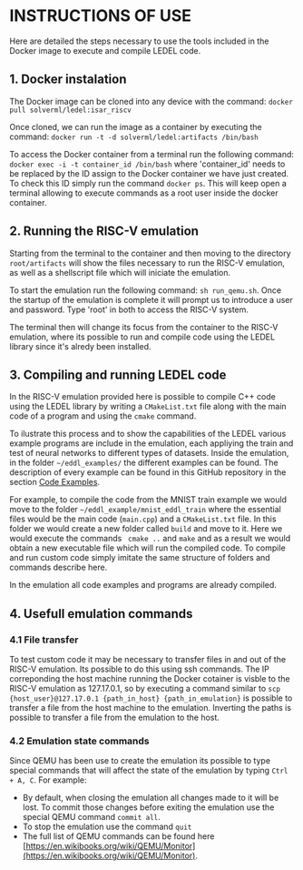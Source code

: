 # INSTRUCTIONS OF USE

Here are detailed the steps necessary to use the tools included in the Docker image to execute and compile LEDEL code.

## 1. Docker instalation

The Docker image can be cloned into any device with the command:
```docker pull solverml/ledel:isar_riscv```

Once cloned, we can run the image as a container by executing the command:
```docker run -t -d solverml/ledel:artifacts /bin/bash```

To access the Docker container from a terminal run the following command:
```docker exec -i -t container_id /bin/bash``` where 'container_id' needs to be replaced by the ID assign to the Docker container we have just created. To check this ID simply run the command ```docker ps```. This will keep open a terminal allowing to execute commands as a root user inside the docker container.

## 2. Running the RISC-V emulation

Starting from the terminal to the container and then moving to the directory ```root/artifacts``` will show the files necessary to run the RISC-V emulation, as well as a shellscript file which will iniciate the emulation.

To start the emulation run the following command: ```sh run_qemu.sh```. Once the startup of the emulation is complete it will prompt us to introduce a user and password. Type 'root' in both to access the RISC-V system.

The terminal then will change its focus from the container to the RISC-V emulation, where its possible to run and compile code using the LEDEL library since it's alredy been installed.

## 3. Compiling and running LEDEL code

In the RISC-V emulation provided here is possible to compile C++ code using the LEDEL library by writing a ```CMakeList.txt``` file along with the main code of a program and using the ```cmake``` command.

To ilustrate this process and to show the capabilities of the LEDEL various example programs are include in the emulation, each appliying the train and test of neural networks to different types of datasets. Inside the emulation, in the folder ```~/eddl_examples/``` the different examples can be found. The description of every example can be found in this GitHub repository in the section [Code Examples](https://github.com/project-fractal/WP3/tree/main/Components/WP3T35-03%20LEDEL/code_examples).

For example, to compile the code from the MNIST train example we would move to the folder ```~/eddl_example/mnist_eddl_train``` where the essential files would be the main code (```main.cpp```) and a ```CMakeList.txt``` file. In this folder we would create a new folder called ```build``` and move to it. Here we would execute the commands ``` cmake ..``` and ```make``` and as a result we would obtain a new executable file which will run the compiled code. To compile and run custom code simply imitate the same structure of folders and commands describe here.

In the emulation all code examples and programs are already compiled.

## 4. Usefull emulation commands

### 4.1 File transfer

To test custom code it may be necessary to transfer files in and out of the RISC-V emulation. Its possible to do this using ssh commands. The IP correponding  the host machine running the Docker cotainer is visble to the RISC-V emulation as 127.17.0.1, so by executing a command similar to ```scp {host_user}@127.17.0.1 {path_in_host} {path_in_emulation}``` is possible to transfer a file from the host machine to the emulation. Inverting the paths is possible to transfer a file from the emulation to the host. 

### 4.2 Emulation state commands

Since QEMU has been use to create the emulation its possible to type special commands that will affect the state of the emulation by typing ```Ctrl + A, C```. For example:
- By default, when closing the emulation all changes made to it will be lost. To commit those changes before exiting the emulation use the special QEMU command ```commit all```.
- To stop the emulation use the command ```quit```
- The full list of QEMU commands can be found here [https://en.wikibooks.org/wiki/QEMU/Monitor](https://en.wikibooks.org/wiki/QEMU/Monitor).


